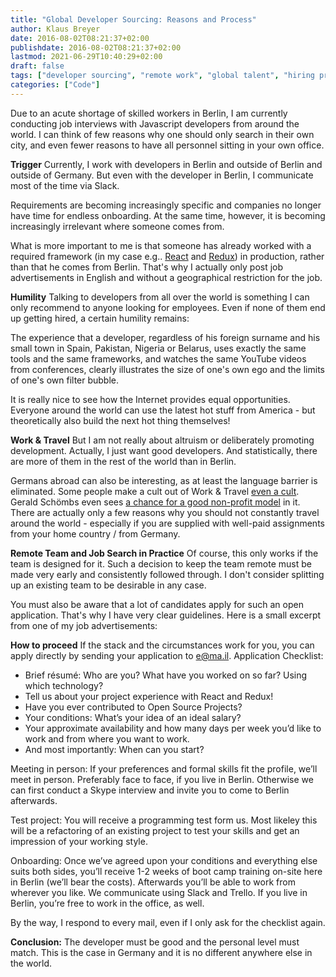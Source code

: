 ```yaml
---
title: "Global Developer Sourcing: Reasons and Process"
author: Klaus Breyer
date: 2016-08-02T08:21:37+02:00
publishdate: 2016-08-02T08:21:37+02:00
lastmod: 2021-06-29T10:40:29+02:00
draft: false
tags: ["developer sourcing", "remote work", "global talent", "hiring process"]
categories: ["Code"]
---
```


Due to an acute shortage of skilled workers in Berlin, I am currently conducting job interviews with Javascript developers from around the world. I can think of few reasons why one should only search in their own city, and even fewer reasons to have all personnel sitting in your own office.

**Trigger**
Currently, I work with developers in Berlin and outside of Berlin and outside of Germany. But even with the developer in Berlin, I communicate most of the time via Slack.

Requirements are becoming increasingly specific and companies no longer have time for endless onboarding. At the same time, however, it is becoming increasingly irrelevant where someone comes from.

What is more important to me is that someone has already worked with a required framework (in my case e.g.. [React](https://facebook.github.io/react/) and [Redux](https://github.com/reactjs/redux)) in production, rather than that he comes from Berlin. That's why I actually only post job advertisements in English and without a geographical restriction for the job.

**Humility**
Talking to developers from all over the world is something I can only recommend to anyone looking for employees. Even if none of them end up getting hired, a certain humility remains:

The experience that a developer, regardless of his foreign surname and his small town in Spain, Pakistan, Nigeria or Belarus, uses exactly the same tools and the same frameworks, and watches the same YouTube videos from conferences, clearly illustrates the size of one's own ego and the limits of one's own filter bubble.

It is really nice to see how the Internet provides equal opportunities. Everyone around the world can use the latest hot stuff from America - but theoretically also build the next hot thing themselves!

**Work & Travel**
But I am not really about altruism or deliberately promoting development. Actually, I just want good developers. And statistically, there are more of them in the rest of the world than in Berlin.

Germans abroad can also be interesting, as at least the language barrier is eliminated. Some people make a cult out of Work & Travel [even a cult](http://www.backpackinghacks.de/weltreise-kosten/). Gerald Schömbs even sees [a chance for a good non-profit model](https://www.coboat.org/) in it. There are actually only a few reasons why you should not constantly travel around the world - especially if you are supplied with well-paid assignments from your home country / from Germany.

**Remote Team and Job Search in Practice**
Of course, this only works if the team is designed for it. Such a decision to keep the team remote must be made very early and consistently followed through. I don't consider splitting up an existing team to be desirable in any case.

You must also be aware that a lot of candidates apply for such an open application. That's why I have very clear guidelines. Here is a small excerpt from one of my job advertisements:

**How to proceed**
If the stack and the circumstances work for you, you can apply directly by sending your application to e@ma.il.
Application Checklist:

- Brief résumé: Who are you? What have you worked on so far? Using which technology?
- Tell us about your project experience with React and Redux!
- Have you ever contributed to Open Source Projects?
- Your conditions: What’s your idea of an ideal salary?
- Your approximate availability and how many days per week you’d like to work and from where you want to work.
- And most importantly: When can you start?

Meeting in person:
If your preferences and formal skills fit the profile, we’ll meet in person. Preferably face to face, if you live in Berlin. Otherwise we can first conduct a Skype interview and invite you to come to Berlin afterwards.

Test project:
You will receive a programming test form us. Most likeley this will be a refactoring of an existing project to test your skills and get an impression of your working style.

Onboarding:
Once we’ve agreed upon your conditions and everything else suits both sides, you’ll receive 1-2 weeks of boot camp training on-site here in Berlin (we’ll bear the costs). Afterwards you’ll be able to work from wherever you like. We communicate using Slack and Trello. If you live in Berlin, you’re free to work in the office, as well.

By the way, I respond to every mail, even if I only ask for the checklist again.

**Conclusion:**
The developer must be good and the personal level must match. This is the case in Germany and it is no different anywhere else in the world.
